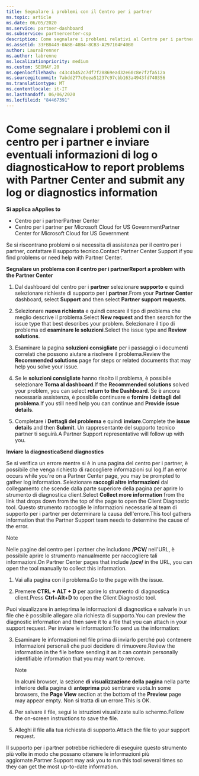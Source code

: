 ```yaml
---
title: Segnalare i problemi con il Centro per i partner
ms.topic: article
ms.date: 06/05/2020
ms.service: partner-dashboard
ms.subservice: partnercenter-csp
description: Come segnalare i problemi relativi al Centro per i partner e raccogliere informazioni di diagnostica per il nostro team di supporto.
ms.assetid: 33FB8449-0A8B-48B4-8CB3-A297104F40B0
author: LauraBrenner
ms.author: labrenne
ms.localizationpriority: medium
ms.custom: SEOMAY.20
ms.openlocfilehash: c43c4b452c7df7f28869ead32e60c8e7f2fa512a
ms.sourcegitcommit: 7abdd277c0eea51237c97cbb163a4943fd740356
ms.translationtype: MT
ms.contentlocale: it-IT
ms.lasthandoff: 06/06/2020
ms.locfileid: "84467391"
---
```

# <a name="how-to-report-problems-with-partner-center-and-submit-any-log-or-diagnostics-information"></a><span data-ttu-id="436c6-103">Come segnalare i problemi con il centro per i partner e inviare eventuali informazioni di log o diagnostica</span><span class="sxs-lookup"><span data-stu-id="436c6-103">How to report problems with Partner Center and submit any log or diagnostics information</span></span>

<span data-ttu-id="436c6-104">**Si applica a**</span><span class="sxs-lookup"><span data-stu-id="436c6-104">**Applies to**</span></span>

- <span data-ttu-id="436c6-105">Centro per i partner</span><span class="sxs-lookup"><span data-stu-id="436c6-105">Partner Center</span></span>
- <span data-ttu-id="436c6-106">Centro per i partner per Microsoft Cloud for US Government</span><span class="sxs-lookup"><span data-stu-id="436c6-106">Partner Center for Microsoft Cloud for US Government</span></span>

<span data-ttu-id="436c6-107">Se si riscontrano problemi o si necessita di assistenza per il centro per i partner, contattare il supporto tecnico.</span><span class="sxs-lookup"><span data-stu-id="436c6-107">Contact Partner Center Support if you find problems or need help with Partner Center.</span></span>

<span data-ttu-id="436c6-108">**Segnalare un problema con il centro per i partner**</span><span class="sxs-lookup"><span data-stu-id="436c6-108">**Report a problem with the Partner Center**</span></span>

1. <span data-ttu-id="436c6-109">Dal dashboard del centro per i **partner** selezionare **supporto** e quindi selezionare richieste di supporto per i **partner**.</span><span class="sxs-lookup"><span data-stu-id="436c6-109">From your **Partner Center** dashboard, select **Support** and then select **Partner support requests**.</span></span>

2. <span data-ttu-id="436c6-110">Selezionare **nuova richiesta** e quindi cercare il tipo di problema che meglio descrive il problema.</span><span class="sxs-lookup"><span data-stu-id="436c6-110">Select **New request** and then search for the issue type that best describes your problem.</span></span> <span data-ttu-id="436c6-111">Selezionare il tipo di problema ed **esaminare le soluzioni**.</span><span class="sxs-lookup"><span data-stu-id="436c6-111">Select the issue type and **Review solutions**.</span></span>

3. <span data-ttu-id="436c6-112">Esaminare la pagina **soluzioni consigliate** per i passaggi o i documenti correlati che possono aiutare a risolvere il problema.</span><span class="sxs-lookup"><span data-stu-id="436c6-112">Review the **Recommended solutions** page for steps or related documents that may help you solve your issue.</span></span>

4. <span data-ttu-id="436c6-113">Se le **soluzioni consigliate** hanno risolto il problema, è possibile selezionare **Torna al dashboard**.</span><span class="sxs-lookup"><span data-stu-id="436c6-113">If the **Recommended solutions** solved your problem, you can select **return to the Dashboard**.</span></span> <span data-ttu-id="436c6-114">Se è ancora necessaria assistenza, è possibile continuare e **fornire i dettagli del problema**.</span><span class="sxs-lookup"><span data-stu-id="436c6-114">If you still need help you can continue and **Provide issue details**.</span></span>

5. <span data-ttu-id="436c6-115">Completare i **Dettagli del problema** e quindi **inviare**.</span><span class="sxs-lookup"><span data-stu-id="436c6-115">Complete the **issue details** and then **Submit**.</span></span> <span data-ttu-id="436c6-116">Un rappresentante del supporto tecnico partner ti seguirà.</span><span class="sxs-lookup"><span data-stu-id="436c6-116">A Partner Support representative will follow up with you.</span></span>

<span data-ttu-id="436c6-117">**Inviare la diagnostica**</span><span class="sxs-lookup"><span data-stu-id="436c6-117">**Send diagnostics**</span></span>

<span data-ttu-id="436c6-118">Se si verifica un errore mentre si è in una pagina del centro per i partner, è possibile che venga richiesto di raccogliere informazioni sul log.</span><span class="sxs-lookup"><span data-stu-id="436c6-118">If an error occurs while you're on a Partner Center page, you may be prompted to gather log information.</span></span> <span data-ttu-id="436c6-119">Selezionare **raccogli altre informazioni** dal collegamento che scende dalla parte superiore della pagina per aprire lo strumento di diagnostica client.</span><span class="sxs-lookup"><span data-stu-id="436c6-119">Select **Collect more information** from the link that drops down from the top of the page to open the Client Diagnostic tool.</span></span> <span data-ttu-id="436c6-120">Questo strumento raccoglie le informazioni necessarie al team di supporto per i partner per determinare la causa dell'errore.</span><span class="sxs-lookup"><span data-stu-id="436c6-120">This tool gathers information that the Partner Support team needs to determine the cause of the error.</span></span> 

>[!NOTE]
><span data-ttu-id="436c6-121">Nelle pagine del centro per i partner che includono **/PCV/** nell'URL, è possibile aprire lo strumento manualmente per raccogliere tali informazioni.</span><span class="sxs-lookup"><span data-stu-id="436c6-121">On Partner Center pages that include **/pcv/** in the URL, you can open the tool manually to collect this information.</span></span>

1. <span data-ttu-id="436c6-122">Vai alla pagina con il problema.</span><span class="sxs-lookup"><span data-stu-id="436c6-122">Go to the page with the issue.</span></span>

2. <span data-ttu-id="436c6-123">Premere **CTRL + ALT + D** per aprire lo strumento di diagnostica client.</span><span class="sxs-lookup"><span data-stu-id="436c6-123">Press **Ctrl+Alt+D** to open the Client Diagnostic tool.</span></span>

<span data-ttu-id="436c6-124">Puoi visualizzare in anteprima le informazioni di diagnostica e salvarle in un file che è possibile allegare alla richiesta di supporto.</span><span class="sxs-lookup"><span data-stu-id="436c6-124">You can preview the diagnostic information and then save it to a file that you can attach in your support request.</span></span> <span data-ttu-id="436c6-125">Per inviare le informazioni:</span><span class="sxs-lookup"><span data-stu-id="436c6-125">To send us the information:</span></span>

3. <span data-ttu-id="436c6-126">Esaminare le informazioni nel file prima di inviarlo perché può contenere informazioni personali che puoi decidere di rimuovere.</span><span class="sxs-lookup"><span data-stu-id="436c6-126">Review the information in the file before sending it as it can contain personally identifiable information that you may want to remove.</span></span> 

    >[!NOTE]
    ><span data-ttu-id="436c6-127">In alcuni browser, la sezione **di visualizzazione della pagina** nella parte inferiore della pagina di **anteprima** può sembrare vuota.</span><span class="sxs-lookup"><span data-stu-id="436c6-127">In some browsers, the **Page View** section at the bottom of the **Preview** page may appear empty.</span></span> <span data-ttu-id="436c6-128">Non si tratta di un errore.</span><span class="sxs-lookup"><span data-stu-id="436c6-128">This is OK.</span></span>

4. <span data-ttu-id="436c6-129">Per salvare il file, segui le istruzioni visualizzate sullo schermo.</span><span class="sxs-lookup"><span data-stu-id="436c6-129">Follow the on-screen instructions to save the file.</span></span>

5. <span data-ttu-id="436c6-130">Alleghi il file alla tua richiesta di supporto.</span><span class="sxs-lookup"><span data-stu-id="436c6-130">Attach the file to your support request.</span></span>

<span data-ttu-id="436c6-131">Il supporto per i partner potrebbe richiedere di eseguire questo strumento più volte in modo che possano ottenere le informazioni più aggiornate.</span><span class="sxs-lookup"><span data-stu-id="436c6-131">Partner Support may ask you to run this tool several times so they can get the most up-to-date information.</span></span>

